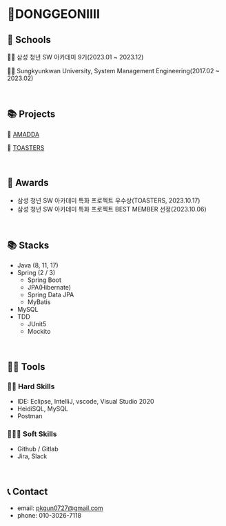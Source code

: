# 🐻DONGGEONIIII

## 📄 Schools

👨‍💻 삼성 청년 SW 아카데미 9기(2023.01 ~ 2023.12)

👨‍🎓 Sungkyunkwan University, System Management Engineering(2017.02 ~ 2023.02)

<br>

## 📚 Projects

📅 [AMADDA](https://github.com/pp-pppp/amadda)

🥐 [TOASTERS](https://github.com/donggeoniiii/TOASTERS)

<br>

## 🥇 Awards

- 삼성 청년 SW 아카데미 특화 프로젝트 우수상(TOASTERS, 2023.10.17)
- 삼성 청년 SW 아카데미 특화 프로젝트 BEST MEMBER 선정(2023.10.06)

<br>

## 📚 Stacks

- Java (8, 11, 17)
- Spring (2 / 3)
    - Spring Boot
    - JPA(Hibernate)
    - Spring Data JPA
    - MyBatis
- MySQL
- TDD
    - JUnit5
    - Mockito 

<br>

## **💪🏼 Tools**

### 👩‍💻 Hard Skills

- IDE: Eclipse, IntelliJ,  vscode, Visual Studio 2020
- HeidiSQL, MySQL
- Postman

### 👨‍👧‍👦 Soft Skills

- Github / Gitlab
- Jira, Slack

<br>

## 📞 Contact

- email: pkgun0727@gmail.com
- phone: 010-3026-7118
